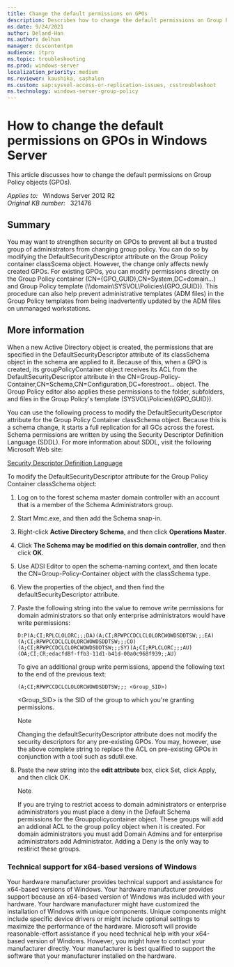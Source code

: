 ```yaml
---
title: Change the default permissions on GPOs
description: Describes how to change the default permissions on Group Policy objects (GPOs).
ms.date: 9/24/2021
author: Deland-Han
ms.author: delhan
manager: dcscontentpm
audience: itpro
ms.topic: troubleshooting
ms.prod: windows-server
localization_priority: medium
ms.reviewer: kaushika, sashalon
ms.custom: sap:sysvol-access-or-replication-issues, csstroubleshoot
ms.technology: windows-server-group-policy
---
```

# How to change the default permissions on GPOs in Windows Server

This article discusses how to change the default permissions on Group Policy objects (GPOs).

_Applies to:_ &nbsp; Windows Server 2012 R2  
_Original KB number:_ &nbsp; 321476

## Summary

You may want to strengthen security on GPOs to prevent all but a trusted group of administrators from changing group policy. You can do so by modifying the DefaultSecurityDescriptor attribute on the Group Policy container classScema object. However, the change only affects newly created GPOs. For existing GPOs, you can modify permissions directly on the Group Policy container (CN={GPO_GUID},CN=System,DC=domain...) and Group Policy template (\\\\domain\\SYSVOL\\Policies\\{GPO_GUID}). This procedure can also help prevent administrative templates (ADM files) in the Group Policy templates from being inadvertently updated by the ADM files on unmanaged workstations.

## More information

When a new Active Directory object is created, the permissions that are specified in the DefaultSecurityDescriptor attribute of its classSchema object in the schema are applied to it. Because of this, when a GPO is created, its groupPolicyContainer object receives its ACL from the DefaultSecurityDescriptor attribute in the CN=Group-Policy-Container,CN=Schema,CN=Configuration,DC=forestroot... object. The Group Policy editor also applies these permissions to the folder, subfolders, and files in the Group Policy's template (SYSVOL\\Policies\\{GPO_GUID}).

You can use the following process to modify the DefaultSecurityDescriptor attribute for the Group Policy Container classSchema object. Because this is a schema change, it starts a full replication for all GCs across the forest. Schema permissions are written by using the Security Descriptor Definition Language (SDDL). For more information about SDDL, visit the following Microsoft Web site:
  
[Security Descriptor Definition Language](/windows/win32/secauthz/security-descriptor-definition-language)

To modify the DefaultSecurityDescriptor attribute for the Group Policy Container classSchema object:

1. Log on to the forest schema master domain controller with an account that is a member of the Schema Administrators group.
2. Start Mmc.exe, and then add the Schema snap-in.
3. Right-click **Active Directory Schema**, and then click **Operations Master**.
4. Click **The Schema may be modified on this domain controller**, and then click **OK**.
5. Use ADSI Editor to open the schema-naming context, and then locate the CN=Group-Policy-Container object with the classSchema type.
6. View the properties of the object, and then find the defaultSecurityDescriptor attribute.
7. Paste the following string into the value to remove write permissions for domain administrators so that only enterprise administrators would have write permissions:

    `D:P(A;CI;RPLCLOLORC;;;DA)(A;CI;RPWPCCDCLCLOLORCWOWDSDDTSW;;;EA)(A;CI;RPWPCCDCLCLOLORCWOWDSDDTSW;;;CO)(A;CI;RPWPCCDCLCLORCWOWDSDDTSW;;;SY)(A;CI;RPLCLORC;;;AU)(OA;CI;CR;edacfd8f-ffb3-11d1-b41d-00a0c968f939;;AU)`

    To give an additional group write permissions, append the following text to the end of the previous text:

    `(A;CI;RPWPCCDCLCLOLORCWOWDSDDTSW;;; <Group_SID>)`

    \<Group_SID> is the SID of the group to which you're granting permissions.

    > [!NOTE]
    > Changing the defaultSecurityDescriptor attribute does not modify the security descriptors for any pre-existing GPOs. You may, however, use the above complete string to replace the ACL on pre-existing GPOs in conjunction with a tool such as sdutil.exe.
8. Paste the new string into the **edit attribute** box, click Set, click Apply, and then click OK.

    > [!NOTE]
    > If you are trying to restrict access to domain administrators or enterprise administrators you must place a deny in the Default Schema permissions for the Grouppolicycontainer object. These groups will add an addional ACL to the group policy object when it is created. For domain administrators you must add Domain Admins and for enterprise administrators add Administrator. Adding a Deny is the only way to restirict these groups.  

### Technical support for x64-based versions of Windows

Your hardware manufacturer provides technical support and assistance for x64-based versions of Windows. Your hardware manufacturer provides support because an x64-based version of Windows was included with your hardware. Your hardware manufacturer might have customized the installation of Windows with unique components. Unique components might include specific device drivers or might include optional settings to maximize the performance of the hardware. Microsoft will provide reasonable-effort assistance if you need technical help with your x64-based version of Windows. However, you might have to contact your manufacturer directly. Your manufacturer is best qualified to support the software that your manufacturer installed on the hardware.
